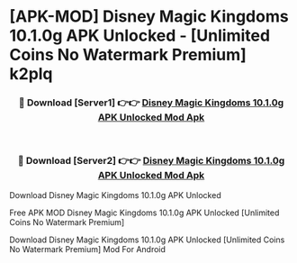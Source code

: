 # [APK-MOD] Disney Magic Kingdoms 10.1.0g APK Unlocked - [Unlimited Coins No Watermark Premium] k2plq



<div align="center">
<h3>🔴 Download [Server1] 👉👉 <a href="https://momento.my/?title=Disney_Magic_Kingdoms_10.1.0g_APK_Unlocked">Disney Magic Kingdoms 10.1.0g APK Unlocked Mod Apk</a></h3><br>

<h3>🔴 Download [Server2] 👉👉 <a href="https://momento.my/?title=Disney_Magic_Kingdoms_10.1.0g_APK_Unlocked">Disney Magic Kingdoms 10.1.0g APK Unlocked Mod Apk</a></h3>
</div>



Download Disney Magic Kingdoms 10.1.0g APK Unlocked 

Free APK MOD Disney Magic Kingdoms 10.1.0g APK Unlocked [Unlimited Coins No Watermark Premium]

Download Disney Magic Kingdoms 10.1.0g APK Unlocked [Unlimited Coins No Watermark Premium] Mod For Android
